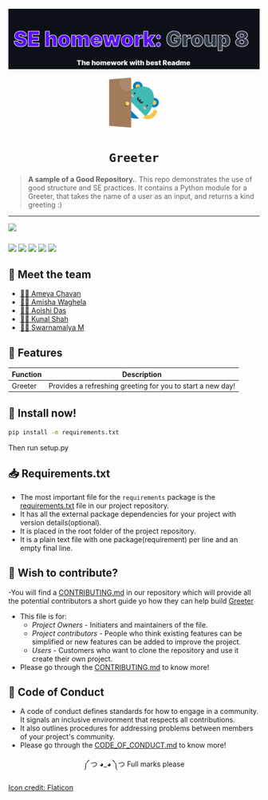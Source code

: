 ![alt text](https://github.com/amisha-w/CSC510Grp8/blob/addReadme/images/groupIntro.png?raw=true)
<div align="center">
<img src="./images/hello.png" width="100px"></img>

# `Greeter`
</div> 


> **A sample of a Good Repository.**. 
This repo demonstrates the use of good structure and SE practices.
It contains a Python module for a Greeter, that takes the name of a user as an input, and returns a kind greeting :) 

------------------------------------------
![](https://github.com/amisha-w/CSC510Grp8/actions/workflows/python_test_workflow.yml/badge.svg)
### 
![](https://img.shields.io/github/license/amisha-w/CSC510Grp8?style=for-the-badge)
![](https://img.shields.io/github/languages/top/amisha-w/CSC510Grp8?style=for-the-badge)
![](https://img.shields.io/github/repo-size/amisha-w/CSC510Grp8?style=for-the-badge)
![](https://img.shields.io/github/contributors/amisha-w/CSC510Grp8?style=for-the-badge)
![](https://img.shields.io/github/commit-activity/w/amisha-w/CSC510Grp8?style=for-the-badge)


## 🤝 Meet the team
- [👨‍💻 Ameya Chavan](https://github.com/ameyachavan26)
- [👩‍💻 Amisha Waghela](https://github.com/amisha-w)
- [👩‍💻 Aoishi Das](https://github.com/Aoishi28)
- [👨‍💻 Kunal Shah](https://github.com/kunalshah03)
- [👩‍💻 Swarnamalya M](https://github.com/swarnamalyamohan)

## 🌼 Features
| Function      |Description    |
| ------------- |:-------------:|
| Greeter       |Provides a refreshing greeting for you to start a new day!|

## 📀 Install now!
```bash
pip install -m requirements.txt
```
Then run setup.py

## 📥 Requirements.txt
- The most important file for the `requirements` package is the [requirements.txt](https://github.com/amisha-w/CSC510Grp8/blob/main/requirements.txt) file in our project repository.
- It has all the external package dependencies for your project with version details(optional).
- It is placed in the root folder of the project repository.
- It is a plain text file with one package(requirement) per line and an empty final line.

## 🤔 Wish to contribute?
-You will find a [CONTRIBUTING.md](https://github.com/amisha-w/CSC510Grp8/blob/main/CONTRIBUTING.md) in our repository which will provide all the potential contributors a short guide yo how they can help build [Greeter](https://github.com/amisha-w/CSC510Grp8)
- This file is for:
  - _Project Owners_ - Initiaters and maintainers of the file.
  - _Project contributors_ - People who think existing features can be simplified or new features can be added to improve the project.
  - _Users_ - Customers who want to clone the repository and use it create their own project.
- Please go through the [CONTRIBUTING.md](https://github.com/amisha-w/CSC510Grp8/blob/main/CONTRIBUTING.md) to know more!

## 📝 Code of Conduct
- A code of conduct defines standards for how to engage in a community. It signals an inclusive environment that respects all contributions. 
- It also outlines procedures for addressing problems between members of your project's community.
- Please go through the [CODE_OF_CONDUCT.md](https://github.com/amisha-w/CSC510Grp8/blob/main/CODE_OF_CONDUCT.md) to know more!



<div align="center">
༼ つ ◕_◕ ༽つ  Full marks please  
</div>

<a href="https://www.flaticon.com/free-icons/hello" title="hello icons">Icon credit: Flaticon</a>
